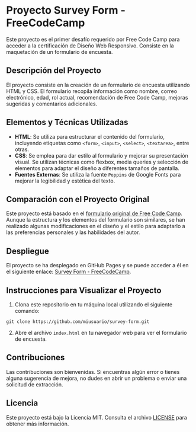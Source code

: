 # Proyecto Survey Form - FreeCodeCamp

Este proyecto es el primer desafío requerido por Free Code Camp para acceder a la certificación de Diseño Web Responsivo. Consiste en la maquetación de un formulario de encuesta.

## Descripción del Proyecto

El proyecto consiste en la creación de un formulario de encuesta utilizando HTML y CSS. El formulario recopila información como nombre, correo electrónico, edad, rol actual, recomendación de Free Code Camp, mejoras sugeridas y comentarios adicionales.

## Elementos y Técnicas Utilizadas

- **HTML**: Se utiliza para estructurar el contenido del formulario, incluyendo etiquetas como `<form>`, `<input>`, `<select>`, `<textarea>`, entre otras.
- **CSS**: Se emplea para dar estilo al formulario y mejorar su presentación visual. Se utilizan técnicas como flexbox, media queries y selección de elementos para adaptar el diseño a diferentes tamaños de pantalla.
- **Fuentes Externas**: Se utiliza la fuente `Poppins` de Google Fonts para mejorar la legibilidad y estética del texto.

## Comparación con el Proyecto Original

Este proyecto está basado en el [formulario original de Free Code Camp](https://survey-form.freecodecamp.rocks/). Aunque la estructura y los elementos del formulario son similares, se han realizado algunas modificaciones en el diseño y el estilo para adaptarlo a las preferencias personales y las habilidades del autor.

## Despliegue

El proyecto se ha desplegado en GitHub Pages y se puede acceder a él en el siguiente enlace: [Survey Form - FreeCodeCamp](https://miusuario.github.io/survey-form).

## Instrucciones para Visualizar el Proyecto

1. Clona este repositorio en tu máquina local utilizando el siguiente comando:

```
git clone https://github.com/miusuario/survey-form.git
```

2. Abre el archivo `index.html` en tu navegador web para ver el formulario de encuesta.

## Contribuciones

Las contribuciones son bienvenidas. Si encuentras algún error o tienes alguna sugerencia de mejora, no dudes en abrir un problema o enviar una solicitud de extracción.

## Licencia

Este proyecto está bajo la Licencia MIT. Consulta el archivo [LICENSE](LICENSE) para obtener más información.
